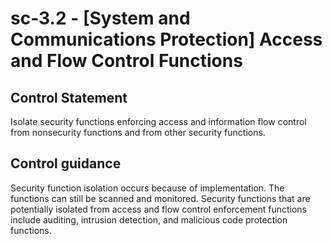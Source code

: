 # sc-3.2 - \[System and Communications Protection\] Access and Flow Control Functions

## Control Statement

Isolate security functions enforcing access and information flow control from nonsecurity functions and from other security functions.

## Control guidance

Security function isolation occurs because of implementation. The functions can still be scanned and monitored. Security functions that are potentially isolated from access and flow control enforcement functions include auditing, intrusion detection, and malicious code protection functions.
